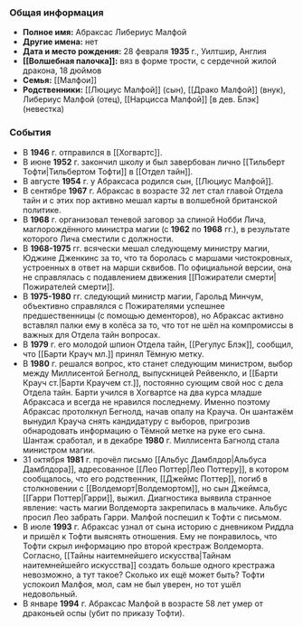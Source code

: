 ### Общая информация
- **Полное имя:** Абраксас Либериус Малфой
- **Другие имена:** нет
- **Дата и место рождения:** 28 февраля **1935** г., Уилтшир, Англия
- **[[Волшебная палочка]]:** вяз в форме трости, с сердечной жилой дракона, 18 дюймов
- **Семья:** [[Малфои]]
- **Родственники:** [[Люциус Малфой]] (сын), [[Драко Малфой]] (внук), Либериус Малфой (отец), [[Нарцисса Малфой]] [в дев. Блэк] (невестка)

### События
- В **1946** г. отправился в [[Хогвартс]].
- В июне **1952** г. закончил школу и был завербован лично [[Тильберт Тофти|Тильбертом Тофти]] в [[Отдел тайн]].
- В августе **1954** г. у Абраксаса родился сын, [[Люциус Малфой]].
- В сентябре **1967** г. Абраксас в возрасте 32 лет стал главой Отдела тайн и с этих пор активно мешал карты в волшебной британской политике.
- В **1968** г. организовал теневой заговор за спиной Нобби Лича, маглорождённого министра магии (с **1962** по **1968** гг.), в результате которого Лича сместили с должности.
- В **1968-1975** гг. всячески мешал следующему министру магии, Юджине Дженкинс за то, что та боролась с маршами чистокровных, устроенных в ответ на марши сквибов. По официальной версии, она не справлялась с подавлением движения [[Пожиратели смерти|Пожирателей смерти]].
- В **1975-1980** гг. следующий министр магии, Гарольд Минчум, объективно справлялся с Пожирателями успешнее предшественницы (с помощью дементоров), но Абраксас активно вставлял палки ему в колёса за то, что тот не шёл на компромиссы в важных для Отдела тайн вопросах.
- В **1979** г. его молодой шпион Отдела тайн, [[Регулус Блэк]], сообщил, что [[Барти Крауч мл.]] принял Тёмную метку.
- В **1980** г. решался вопрос, кто станет следующим министром, выбор между Миллисентой Бегнолд, выпускницей Рейвенкло, и [[Барти Крауч ст.|Барти Краучем ст.]], постоянно сующим свой нос с дела Отдела тайн. Барти учился в Хогвартсе на два курса младше Абраксаса и всегда не нравился последнему. Именно поэтому Абраксас протолкнул Бегнолд, начав опалу на Крауча. Он шантажём вынудил Крауча снять кандидатуру с выборов, пригрозив обнародовать информацию о Тёмной метке на руке его сына. Шантаж сработал, и в декабре **1980** г. Миллисента Багнолд стала министром магии.
- 31 октября **1981** г. прочёл письмо [[Альбус Дамблдор|Альбуса Дамблдора]], адресованное [[Лео Поттер|Лео Поттеру]], в котором сообщалось, что его родственник, [[Джеймс Поттер]], погиб в столкновении с [[Волдеморт|Волдемортом]], но сын Джеймса, [[Гарри Поттер|Гарри]], выжил. Диагностика выявила странное явление: часть магии Волдеморта закрепилась в мальчике. Альбус просил Лео забрать Гарри. Малфой поспешил к Тофти с письмом.
- В июле **1993** г. Абраксас узнал от сына историю с дневником Риддла и пришёл к Тофти выяснять отношения. Ему не понравилось, что Тофти скрыл информацию про второй крестраж Волдеморта. Согласно, [[Тайны наитемнейшего искусства|Тайнам наитемнейшейго искусства]] создать больше одного крестража невозможно, а тут такое? Сколько их ещё может быть? Тофти успокоил Малфоя, мол, сам не был уверен, но тот ушёл недовольный.
- В январе **1994** г. Абраксас Малфой в возрасте 58 лет умер от драконьей оспы (убит по приказу Тофти).